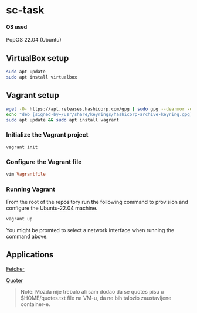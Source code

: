 # sc-task

#### OS used
PopOS 22.04 (Ubuntu)

## VirtualBox setup
```bash
sudo apt update
sudo apt install virtualbox
```

## Vagrant setup
```bash
wget -O- https://apt.releases.hashicorp.com/gpg | sudo gpg --dearmor -o /usr/share/keyrings/hashicorp-archive-keyring.gpg
echo "deb [signed-by=/usr/share/keyrings/hashicorp-archive-keyring.gpg] https://apt.releases.hashicorp.com $(lsb_release -cs) main" | sudo tee /etc/apt/sources.list.d/hashicorp.list
sudo apt update && sudo apt install vagrant
```

### Initialize the Vagrant project
```bash
vagrant init
```

### Configure the Vagrant file
```ruby
vim Vagrantfile
```

### Running Vagrant
From the root of the repository run the following command
to provision and configure the Ubuntu-22.04 machine.

```bash
vagrant up
```

You might be promted to select a network interface when running
the command above.

## Applications

[Fetcher](./fetcher/README.md)

[Quoter](./quoter/README.md)

> Note: Mozda nije trebalo ali sam dodao da se quotes pisu u $HOME/quotes.txt
file na VM-u, da ne bih talozio zaustavljene container-e.
